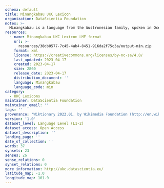 ```yaml
---
schema: default
title: Minangkabau UKC Lexicon
organization: DataScientia Foundation
notes: >-
  Minangkabau is a language from the Austronesian family, spoken in Oceania. The UKC Lexicon of Minangkabau is represented as a lexico-semantic network. It consists of words, word senses, synsets, as well as sense-level and synset-level relationships.
resources:
  - name: Minangkabau UKC Lexicon LMF format
    url: >-
      resources/38db0577-7c45-4ab4-8451-916da2f75c3a/output-min.zip
    format: xml
    license: https://creativecommons.org/licenses/by-nc-sa/4.0/
    last_updated: 2023-04-17
    created: 2023-04-17
    size: 2860
    release_date: 2023-04-17
    distribution_document: ''
    language: Minangkabau
    language_code: min
category:
  - UKC Lexicons
maintainer: DataScientia Foundation
maintainer_email: ''
tags: ''
provenance: 'Wiktionary 2022.01. by Wikimedia Foundation (http://en.wiktionary.org); CogNet 2.1 by Khuyagbaatar Batsuren, National University of Mongolia (http://cognet.ukc.disi.unitn.it); KinDiv: Kinship Diversity 1.0 by Temuulen Khishigsuren (http://ukc.disi.unitn.it/index.php/kinship/); Antonymy 1.0 by Gábor Bella (http://ukc.datascientia.eu); Princeton WordNet 2.1 by Princeton University (https://wordnet.princeton.edu)'
version: '1.0'
dataset_level: Language Level (L1-2)
dataset_access: Open Access
dataset_description: ''
landing_page: ''
date_of_collection: ''
words: 37
synsets: 23
senses: 26
sense_relations: 0
synset_relations: 0
more_information: http://ukc.datascientia.eu/
latitude_map: -1.0
longitude_map: 101.0
---
```

